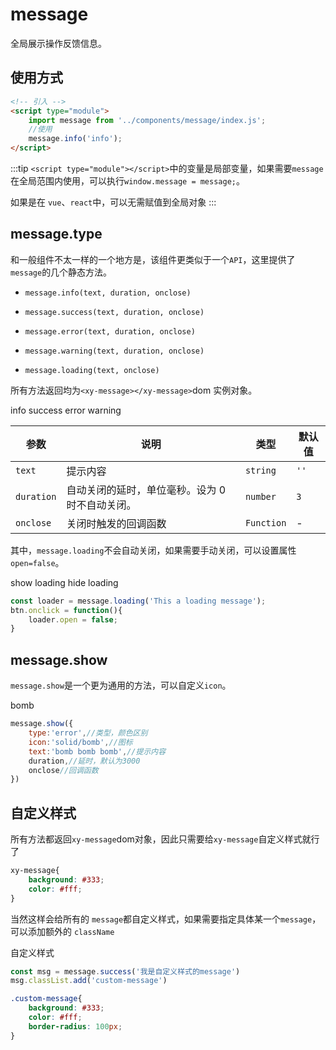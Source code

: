 <script setup>
import { onMounted } from 'vue'
import './index.css'
  onMounted(() => {
    import('../../components/message/').then((res)=> {
        window.message = res.default
    })
  })
</script>

# message

全局展示操作反馈信息。

## 使用方式

```html
<!-- 引入 -->
<script type="module">
    import message from '../components/message/index.js';
    //使用
    message.info('info');
</script>
```
:::tip
`<script type="module"></script>`中的变量是局部变量，如果需要`message`在全局范围内使用，可以执行`window.message = message;`。

如果是在 `vue`、`react`中，可以无需赋值到全局对象
:::

## message.type

和一般组件不太一样的一个地方是，该组件更类似于一个`API`，这里提供了`message`的几个静态方法。

* `message.info(text, duration, onclose)`

* `message.success(text, duration, onclose)`

* `message.error(text, duration, onclose)`

* `message.warning(text, duration, onclose)`

* `message.loading(text, onclose)`

所有方法返回均为`<xy-message></xy-message>`dom 实例对象。

<div class="wrap">
<xy-button type="primary" onclick="message.info('This a info message')">info</xy-button>
<xy-button type="primary" onclick="message.success('This a success message')">success</xy-button>
<xy-button type="primary" onclick="message.error('This a error message')">error</xy-button>
<xy-button type="primary" onclick="message.warning('This a warning message')">warning</xy-button>
</div>

|参数|说明|类型|默认值|
|---|---|---|---|
|`text`|提示内容|`string`|`''`|
|`duration`|自动关闭的延时，单位毫秒。设为 0 时不自动关闭。|`number`|`3`|
|`onclose`|关闭时触发的回调函数|`Function`|-|

其中，`message.loading`不会自动关闭，如果需要手动关闭，可以设置属性`open=false`。

<div class="wrap">
<xy-button type="primary" onclick="if(this.loader?.open) return;this.loader = message.loading('This a loading message')">show loading</xy-button>
<xy-button type="primary" onclick="this.previousElementSibling.loader.open = false">hide loading</xy-button>
</div>

```js
const loader = message.loading('This a loading message');
btn.onclick = function(){
    loader.open = false;
}
```

## message.show

`message.show`是一个更为通用的方法，可以自定义`icon`。

<div class="wrap">
<xy-button type="primary" onclick="message.show({type:'error',icon:'solid/bomb',text:'bomb bomb bomb'})">bomb</xy-button>
</div>

```js
message.show({
    type:'error',//类型，颜色区别
    icon:'solid/bomb',//图标
    text:'bomb bomb bomb',//提示内容
    duration,//延时，默认为3000
    onclose//回调函数
})
```

## 自定义样式

所有方法都返回`xy-message`dom对象，因此只需要给`xy-message`自定义样式就行了

```css
xy-message{
    background: #333;
    color: #fff;
}
```

<style>
.custom-message{
    background: #333;
    color: #fff;
    border-radius: 100px
}
</style>

当然这样会给所有的 `message`都自定义样式，如果需要指定具体某一个`message`，可以添加额外的 `className`

<div class="wrap">
<xy-button type="primary" onclick="const msg = message.success('我是自定义样式的message');msg.classList.add('custom-message')">自定义样式</xy-button>
</div>

```js
const msg = message.success('我是自定义样式的message')
msg.classList.add('custom-message')
```

```css
.custom-message{
    background: #333;
    color: #fff;
    border-radius: 100px;
}
```

